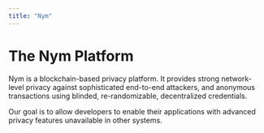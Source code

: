 ```yaml
---
title: "Nym"
---
```


# The Nym Platform

Nym is a blockchain-based privacy platform. It provides strong network-level privacy against sophisticated end-to-end attackers, and anonymous transactions using blinded, re-randomizable, decentralized credentials.

Our goal is to allow developers to enable their applications with advanced privacy features unavailable in other systems.
